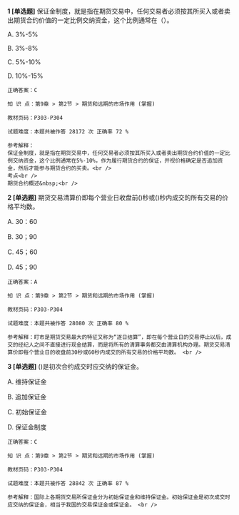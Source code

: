 **1 [单选题]** 
保证金制度，就是指在期货交易中，任何交易者必须按其所买入或者卖出期货合约价值的一定比例交纳资金，这个比例通常在（）。

A. 3%-5%

B. 3%-8%

C. 5%-10%

D. 10%-15%

```
正确答案：C

知 识 点：第9章 > 第2节 > 期货和远期的市场作用 (掌握)

教材页码：P303-P304

试题难度：本题共被作答 28172 次 正确率 72 %

参考解释：
保证金制度，就是指在期货交易中，任何交易者必须按其所买入或者卖出期货合约价值的一定比例交纳资金，这个比例通常在5%-10%，作为履行期货合约的保证，并视价格确定是否追加资金，然后才能参与期货合约的买卖。<br />
考点<br />
期货合约概述&nbsp;<br />

```


**2 [单选题]** 期货交易清算价即每个营业日收盘前()秒或()秒内成交的所有交易的价格平均数。

A. 30：60

B. 30；90

C. 45；60

D. 45；90 

```
正确答案：A

知 识 点：第9章 > 第2节 > 期货和远期的市场作用 (掌握)

教材页码：P303-P304

试题难度：本题共被作答 28080 次 正确率 80 %

参考解释：盯市是期货交易最大的特征又称为“逐日结算”，即在每个营业日的交易停止以后，成交的经纪人之间不直接进行现金结算，而是将所有的清算事务都交由清算机构办理。期货交易清算价即每个营业日的收盘前30秒或60秒内成交的所有交易的价格平均数。 <br />
```


**3 [单选题]** ()是初次合约成交时应交纳的保证金。 

A. 维持保证金

B. 追加保证金

C. 初始保证金

D. 保证金制度 

```
正确答案：C

知 识 点：第9章 > 第2节 > 期货和远期的市场作用 (掌握)

教材页码：P303-P304

试题难度：本题共被作答 28842 次 正确率 87 %

参考解释：国际上各期货交易所保证金分为初始保证金和维持保证金。初始保证金是初次成交时应交纳的保证金，相当于我国的交易保证金或保证金。 <br />

```

